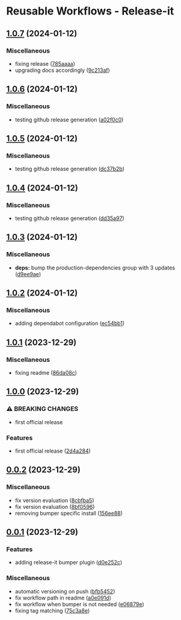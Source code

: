 # Reusable Workflows - Release-it

## [1.0.7](https://github.com/Lupise/reusable-workflow--release-it-test/compare/v1.0.6...v1.0.7) (2024-01-12)


### Miscellaneous

* fixing release ([785aaaa](https://github.com/Lupise/reusable-workflow--release-it-test/commit/785aaaaa2a54d7a7ee8b6ac0a43d7f43f048fdc1))
* upgrading docs accordingly ([9c213af](https://github.com/Lupise/reusable-workflow--release-it-test/commit/9c213af7bed63eed1347c2af5409a0a7c70fb659))

## [1.0.6](https://github.com/Lupise/reusable-workflow--release-it-test/compare/v1.0.5...v1.0.6) (2024-01-12)


### Miscellaneous

* testing github release generation ([a02f0c0](https://github.com/Lupise/reusable-workflow--release-it-test/commit/a02f0c04c50de4576f19a35990ee499d837890f3))

## [1.0.5](https://github.com/Lupise/reusable-workflow--release-it-test/compare/v1.0.4...v1.0.5) (2024-01-12)


### Miscellaneous

* testing github release generation ([dc37b2b](https://github.com/Lupise/reusable-workflow--release-it-test/commit/dc37b2bf2378d0f3585888d49de64901262db28a))

## [1.0.4](https://github.com/Lupise/reusable-workflow--release-it-test/compare/v1.0.3...v1.0.4) (2024-01-12)


### Miscellaneous

* testing github release generation ([dd35a97](https://github.com/Lupise/reusable-workflow--release-it-test/commit/dd35a97841ecede1a53bf3ebd8e6aeaba285df47))

## [1.0.3](https://github.com/Lupise/reusable-workflow--release-it/compare/v1.0.2...v1.0.3) (2024-01-12)


### Miscellaneous

* **deps:** bump the production-dependencies group with 3 updates ([d9ee9ae](https://github.com/Lupise/reusable-workflow--release-it/commit/d9ee9ae528af97f406f4868521d04fc96a05e625))

## [1.0.2](https://github.com/Lupise/reusable-workflow--release-it/compare/v1.0.1...v1.0.2) (2024-01-12)


### Miscellaneous

* adding dependabot configuration ([ec54bb1](https://github.com/Lupise/reusable-workflow--release-it/commit/ec54bb14eb598847ef7d07968d639cad1ac14aab))

## [1.0.1](https://github.com/Lupise/reusable-workflow--release-it/compare/v1.0.0...v1.0.1) (2023-12-29)


### Miscellaneous

* fixing readme ([86da08c](https://github.com/Lupise/reusable-workflow--release-it/commit/86da08c4951fbc505dcafe8859011b83aa5e0442))

## [1.0.0](https://github.com/Lupise/reusable-workflow--release-it/compare/v0.0.2...v1.0.0) (2023-12-29)


### ⚠ BREAKING CHANGES

* first official release

### Features

* first official release ([2d4a284](https://github.com/Lupise/reusable-workflow--release-it/commit/2d4a284c4a51783d53be4a52eab550fb72bf0483))

## [0.0.2](https://github.com/Lupise/reusable-workflow--release-it/compare/v0.0.1...v0.0.2) (2023-12-29)


### Miscellaneous

* fix version evaluation ([8cbfba5](https://github.com/Lupise/reusable-workflow--release-it/commit/8cbfba59a926cbca899aa2a67ac9d7909266ffd0))
* fix version evaluation ([8bf0596](https://github.com/Lupise/reusable-workflow--release-it/commit/8bf0596d19b1cad2e4c20207122a87ef66259e75))
* removing bumper specific install ([156ee88](https://github.com/Lupise/reusable-workflow--release-it/commit/156ee88be27389762dc5bcbc65865a60cd73437f))

## [0.0.1](https://github.com/Lupise/reusable-workflow--release-it/compare/v0.1.0...v0.0.1) (2023-12-29)


### Features

* adding release-it bumper plugin ([d0e252c](https://github.com/Lupise/reusable-workflow--release-it/commit/d0e252c1d9b7b54c5c295b2b66c40604d312c071))


### Miscellaneous

* automatic versioning on push ([bfb5452](https://github.com/Lupise/reusable-workflow--release-it/commit/bfb5452860c030cbdf20ba6c433e44e9eda6fdff))
* fix workflow path in readme ([a0e091d](https://github.com/Lupise/reusable-workflow--release-it/commit/a0e091d174b62530aeea06e530cb60b927505b5e))
* fix workflow when bumper is not needed ([e06879e](https://github.com/Lupise/reusable-workflow--release-it/commit/e06879e1ed0e32b6020c480e12500ca69049b369))
* fixing tag matching ([75c3a8e](https://github.com/Lupise/reusable-workflow--release-it/commit/75c3a8e31c197c26db226a1e108fb21b21f5fde3))

